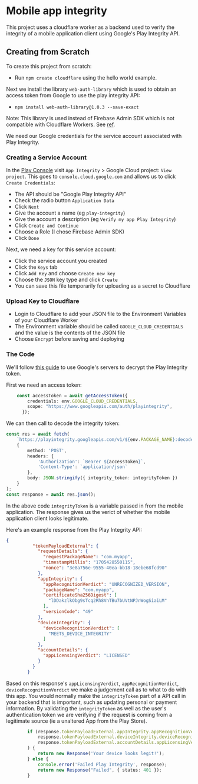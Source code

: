 # Mobile app integrity

This project uses a cloudflare worker as a backend used to verify the integrity of a mobile application client using Google's Play Integrity API.

## Creating from Scratch

To create this project from scratch:
- Run `npm create cloudflare` using the hello world example.

Next we install the library `web-auth-library` which is used to obtain an access token from Google to use the play integrity API:
- `npm install web-auth-library@1.0.3 --save-exact`

Note: This library is used instead of Firebase Admin SDK which is not compatible with Cloudflare Workers. See [ref](https://community.cloudflare.com/t/example-google-oauth-2-0-for-service-accounts-using-cf-worker/258220/2).

We need our Google credentials for the service account associated with Play Integrity. 

### Creating a Service Account
In the [Play Console](https://play.google.com/console/) visit `App Integrity` > Google Cloud project: `View project`. This goes to `console.cloud.google.com` and allows us to click `Create Credentials`:
- The API should be "Google Play Integrity API"
- Check the radio button `Application Data`
- Click `Next`
- Give the account a name (eg `play-integrity`)
- Give the account a description (eg `Verify my app Play Integrity`)
- Click `Create and Continue`
- Choose a Role (I chose Firebase Admin SDK)
- Click `Done`

Next, we need a key for this service account:
- Click the service account you created
- Click the `Keys` tab
- Click `Add Key` and choose `Create new key`
- Choose the `JSON` key type and click `Create`
- You can save this file temporarily for uploading as a secret to Cloudflare

### Upload Key to Cloudflare
- Login to Cloudflare to add your JSON file to the Environment Variables of your Cloudflare Worker
- The Environment variable should be called `GOOGLE_CLOUD_CREDENTIALS` and the value is the contents of the JSON file
- Choose `Encrypt` before saving and deploying

### The Code
We'll follow [this guide](https://developer.android.com/google/play/integrity/classic) to use Google's servers to decrypt the Play Integrity token.

First we need an access token:
```typescript
	const accessToken = await getAccessToken({
		credentials: env.GOOGLE_CLOUD_CREDENTIALS,
		scope: "https://www.googleapis.com/auth/playintegrity",
	  });
```

We can then call to decode the integrity token:

```typescript
const res = await fetch(
    `https://playintegrity.googleapis.com/v1/${env.PACKAGE_NAME}:decodeIntegrityToken`,
    {
        method: 'POST',
        headers: {
            'Authorization': `Bearer ${accessToken}`,
            'Content-Type': `application/json`
        },
        body: JSON.stringify({ integrity_token: integrityToken })
    }
);
const response = await res.json();
```

In the above code `integrityToken` is a variable passed in from the mobile application. The response gives us the verict of whether the mobile application client looks legitimate.

Here's an example response from the Play Integrity API:

```json
{
          "tokenPayloadExternal": {
            "requestDetails": {
              "requestPackageName": "com.myapp",
              "timestampMillis": "1705428550115",
              "nonce": "3e8a756e-9555-40ea-bb18-18ebe68fcd90"
            },
            "appIntegrity": {
              "appRecognitionVerdict": "UNRECOGNIZED_VERSION",
              "packageName": "com.myapp",
              "certificateSha256Digest": [
                "lDDakzlkObg9sTcq2Rh8VnTBu7bUVtNPJnWogSiaiLM"
              ],
              "versionCode": "49"
            },
            "deviceIntegrity": {
              "deviceRecognitionVerdict": [
                "MEETS_DEVICE_INTEGRITY"
              ]
            },
            "accountDetails": {
              "appLicensingVerdict": "LICENSED"
            }
          }
        }
```

Based on this response's `appLicensingVerdict`, `appRecognitionVerdict`, `deviceRecognitionVerdict` we make a judgement call as to what to do with this app. You would normally make the `integrityToken` part of a API call in your backend that is important, such as updating personal or payment information. By validating the `integrityToken` as well as the user's authentication token we are verifying if the request is coming from a legitimate source (ie a unaltered App from the Play Store).

```typescript
		if (response.tokenPayloadExternal.appIntegrity.appRecognitionVerdict == 'PLAY_RECOGNIZED' &&
			response.tokenPayloadExternal.deviceIntegrity.deviceRecognitionVerdict.includes('MEETS_DEVICE_INTEGRITY') &&
			response.tokenPayloadExternal.accountDetails.appLicensingVerdict == 'LICENSED'
		) {
			return new Response('Your device looks legit!');
		} else {
			console.error('Failed Play Integrity', response);
			return new Response("Failed", { status: 401 });
		}
```